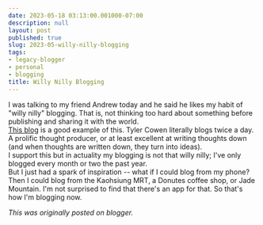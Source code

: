 ```yaml
---
date: 2023-05-18 03:13:00.001000-07:00
description: null
layout: post
published: true
slug: 2023-05-willy-nilly-blogging
tags:
- legacy-blogger
- personal
- blogging
title: Willy Nilly Blogging
---
```



I was talking to my friend Andrew today and he said he likes my habit of "willy nilly" blogging. That is, not thinking too hard about something before publishing and sharing it with the world.  
[This blog](https://marginalrevolution.com/) is a good example of this. Tyler Cowen literally blogs twice a day. A prolific thought producer, or at least excellent at writing thoughts down (and when thoughts are written down, they turn into ideas).  
I support this but in actuality my blogging is not that willy nilly; I've only blogged every month or two the past year.  
But I just had a spark of inspiration -- what if I could blog from my phone? Then I could blog from the Kaohsiung MRT, a Donutes coffee shop, or Jade Mountain. I'm not surprised to find that there's an app for that. So that's how I'm blogging now.

*This was originally posted on blogger.*
